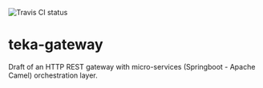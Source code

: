 ![Travis CI status](https://travis-ci.org/tomqsm/teka-gateway.svg?branch=master)
# teka-gateway
Draft of an HTTP REST gateway with micro-services (Springboot - Apache Camel) orchestration layer.
